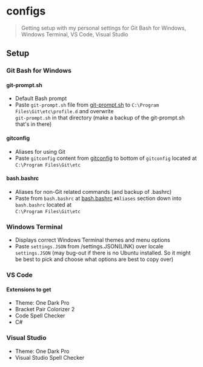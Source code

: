 # configs
>Getting setup with my personal settings for Git Bash for Windows, Windows Terminal, VS Code, Visual Studio

## Setup
### Git Bash for Windows
#### git-prompt.sh
- Default Bash prompt
- Paste ```git-prompt.sh``` file from [git-prompt.sh](/git-prompt.sh) to ```C:\Program Files\Git\etc\profile.d``` and overwrite <br>
    ```git-prompt.sh``` in that directory (make a backup of the git-prompt.sh that's in there)

#### gitconfig
- Aliases for using Git
- Paste ```gitconfig``` content from [gitconfig](/gitconfig) to bottom of ```gitconfig``` located at ```C:\Program Files\Git\etc```

#### bash.bashrc
- Aliases for non-Git related commands (and backup of .bashrc) 
- Paste from ```bash.bashrc``` at [bash.bashrc](/bash.bashrc) ```#Aliases``` section down into ```bash.bashrc``` located at <br>
    ```C:\Program Files\Git\etc```

### Windows Terminal
- Displays correct Windows Terminal themes and menu options
- Paste ```settings.JSON``` from /settings.JSON(LINK) over locale ```settings.JSON``` (may bug-out if there is no Ubuntu installed. So it might be best to pick and choose what options are best to copy over)

### VS Code
#### Extensions to get
- Theme: One Dark Pro
- Bracket Pair Colorizer 2
- Code Spell Checker
- C#

### Visual Studio
- Theme: One Dark Pro
- Visual Studio Spell Checker